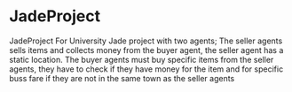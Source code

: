# JadeProject
JadeProject For University
Jade project with two agents;
The seller agents sells items and collects money from the buyer agent, the seller agent has a static location.
The buyer agents must buy specific items from the seller agents, they have to check if they have money for the item and for specific buss fare if they are not in the same town as the seller agents
